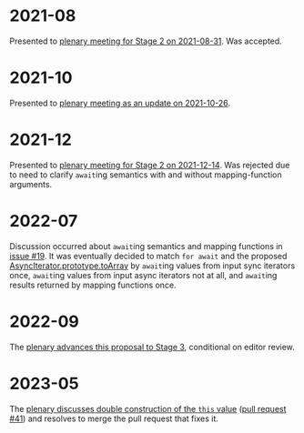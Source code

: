 # 2021-08
Presented to [plenary meeting for Stage 2 on 2021-08-31][2021-08-31]. Was accepted.

# 2021-10
Presented to [plenary meeting as an update on 2021-10-26][2021-10-26].

# 2021-12
Presented to [plenary meeting for Stage 2 on 2021-12-14][2021-12-14].
Was rejected due to need to clarify `await`ing semantics
with and without mapping-function arguments.

# 2022-07
Discussion occurred about `await`ing semantics and mapping functions in [issue
#19][]. It was eventually decided to match `for await` and the proposed
[AsyncIterator.prototype.toArray][iterator-helpers] by `await`ing values from
input sync iterators once, `await`ing values from input async iterators not at
all, and `await`ing results returned by mapping functions once.

# 2022-09
The [plenary advances this proposal to Stage 3][2022-09], conditional on editor review.

# 2023-05
The [plenary discusses double construction of the `this` value][2023-05] ([pull request #41][]) and resolves to merge the pull request that fixes it.

[2021-08-31]: https://github.com/tc39/notes/blob/HEAD/meetings/2021-08/aug-31.md
[2021-10-26]: https://github.com/tc39/notes/blob/HEAD/meetings/2021-10/oct-26.md#arrayfromasync-update
[2021-12-14]: https://github.com/tc39/notes/blob/HEAD/meetings/2021-12/dec-14.md#arrayfromasync-for-stage-2
[issue #19]: https://github.com/tc39/proposal-array-from-async/issues/19
[iterator-helpers]: https://github.com/tc39/proposal-iterator-helpers
[iterator-helpers#168]: https://github.com/tc39/proposal-iterator-helpers/issues/168
[2022-09]: https://github.com/tc39/notes/blob/HEAD/meetings/2022-09/sep-14.md#conclusionresolution-1
[2023-05]: https://github.com/tc39/notes/blob/main/meetings/2023-05/may-15.md#arrayfromasync-41-avoid-double-construction-of-this-value
[pull request #41]: https://github.com/tc39/proposal-array-from-async/pull/41
